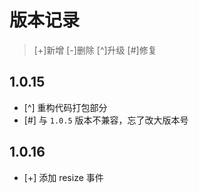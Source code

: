 # 版本记录

> [+]新增 [-]删除 [^]升级 [#]修复

## 1.0.15

* [^] 重构代码打包部分
* [#] 与 `1.0.5` 版本不兼容，忘了改大版本号

## 1.0.16

* [+] 添加 resize 事件
